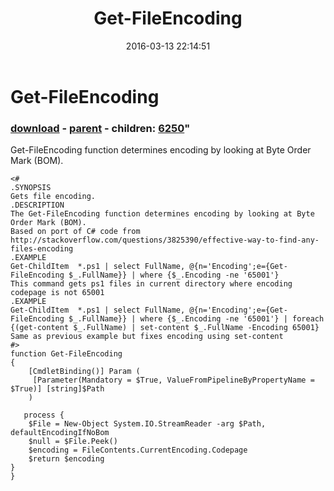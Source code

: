 ﻿---
pid:            6249
parent:         2059
children:       6250
poster:         Supernatendo
title:          Get-FileEncoding
date:           2016-03-13 22:14:51
format:         posh
---

# Get-FileEncoding

### [download](6249.ps1) - [parent](2059.md) - children: [6250](6250.md)"

Get-FileEncoding function determines encoding by looking at Byte Order Mark (BOM).

```posh
<#
.SYNOPSIS
Gets file encoding.
.DESCRIPTION
The Get-FileEncoding function determines encoding by looking at Byte Order Mark (BOM).
Based on port of C# code from http://stackoverflow.com/questions/3825390/effective-way-to-find-any-files-encoding
.EXAMPLE
Get-ChildItem  *.ps1 | select FullName, @{n='Encoding';e={Get-FileEncoding $_.FullName}} | where {$_.Encoding -ne '65001'}
This command gets ps1 files in current directory where encoding codepage is not 65001
.EXAMPLE
Get-ChildItem  *.ps1 | select FullName, @{n='Encoding';e={Get-FileEncoding $_.FullName}} | where {$_.Encoding -ne '65001'} | foreach {(get-content $_.FullName) | set-content $_.FullName -Encoding 65001}
Same as previous example but fixes encoding using set-content
#>
function Get-FileEncoding
{
    [CmdletBinding()] Param (
     [Parameter(Mandatory = $True, ValueFromPipelineByPropertyName = $True)] [string]$Path
    )

   process {
	$File = New-Object System.IO.StreamReader -arg $Path, defaultEncodingIfNoBom
	$null = $File.Peek()
	$encoding = FileContents.CurrentEncoding.Codepage
	$return $encoding
}
}
```
